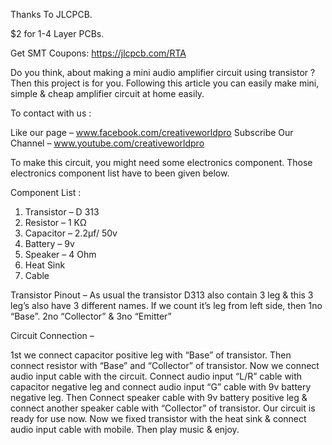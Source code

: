 Thanks To JLCPCB.

$2 for 1-4 Layer PCBs.

Get SMT Coupons: https://jlcpcb.com/RTA



Do you think, about making a mini audio amplifier circuit using transistor ? Then this project is for you. Following this article you can easily make mini, simple & cheap amplifier circuit at home easily. 

To contact with us : 

Like our page – www.facebook.com/creativeworldpro
Subscribe Our Channel – www.youtube.com/creativeworldpro


To make this circuit, you might need some electronics component. Those electronics component list have to been given below.

Component List :

1. Transistor – D 313
2. Resistor – 1 KΩ
3. Capacitor – 2.2µf/ 50v
4. Battery – 9v
5. Speaker – 4 Ohm
6. Heat Sink
7. Cable

Transistor Pinout – 
As usual the transistor D313 also contain 3 leg & this 3 leg’s also have 3 different names. If we count it’s leg from left side, then 1no “Base”. 2no “Collector” & 3no “Emitter”

Circuit Connection – 

1st we connect capacitor positive leg with “Base” of transistor. Then connect resistor with “Base” and “Collector” of transistor. Now we connect audio input cable with the circuit. 
Connect audio input “L/R” cable with capacitor negative leg and connect audio input “G” cable with 9v battery negative leg. 
Then Connect speaker cable with 9v battery positive leg & connect another speaker cable with “Collector” of transistor.
Our circuit is ready for use now. Now we fixed transistor with the heat sink & connect audio input cable with mobile. Then play music & enjoy.
